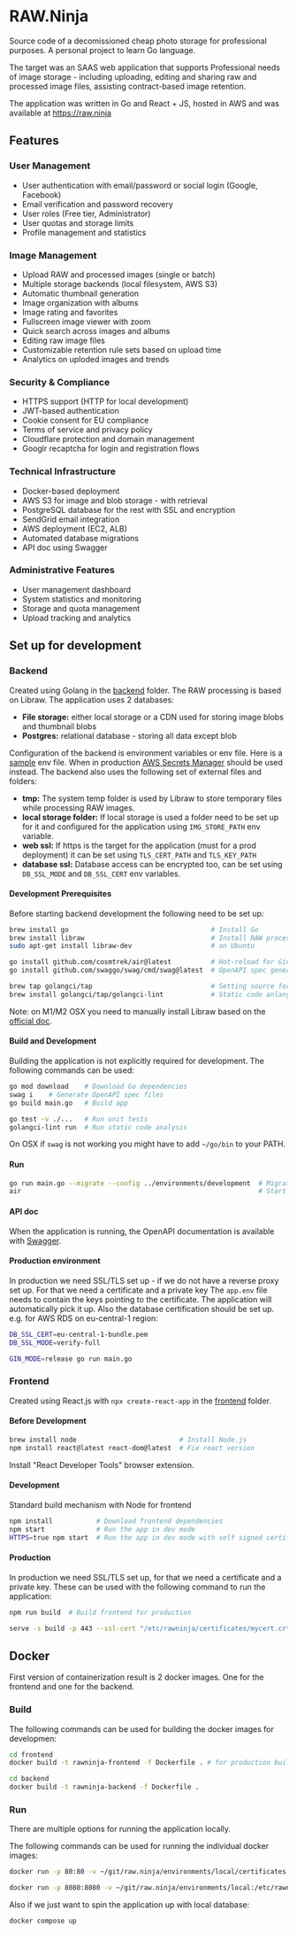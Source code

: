# RAW.Ninja

Source code of a decomissioned cheap photo storage for professional purposes. A personal project to learn Go language.

The target was an SAAS web application that supports Professional needs of image storage  - including uploading, editing and sharing raw and processed image files, assisting contract-based image retention.

The application was written in Go and React + JS, hosted in AWS and was available at https://raw.ninja

## Features

### User Management

- User authentication with email/password or social login (Google, Facebook)
- Email verification and password recovery
- User roles (Free tier, Administrator)
- User quotas and storage limits
- Profile management and statistics

### Image Management

- Upload RAW and processed images (single or batch)
- Multiple storage backends (local filesystem, AWS S3)
- Automatic thumbnail generation
- Image organization with albums
- Image rating and favorites
- Fullscreen image viewer with zoom
- Quick search across images and albums
- Editing raw image files
- Customizable retention rule sets based on upload time
- Analytics on uploded images and trends

### Security & Compliance

- HTTPS support (HTTP for local development)
- JWT-based authentication
- Cookie consent for EU compliance
- Terms of service and privacy policy
- Cloudflare protection and domain management
- Googlr recaptcha for login and registration flows

### Technical Infrastructure

- Docker-based deployment
- AWS S3 for image and blob storage - with retrieval
- PostgreSQL database for the rest with SSL and encryption
- SendGrid email integration
- AWS deployment (EC2, ALB)
- Automated database migrations
- API doc using Swagger

### Administrative Features

- User management dashboard
- System statistics and monitoring
- Storage and quota management
- Upload tracking and analytics

## Set up for development

### Backend

Created using Golang in the [backend](/backend) folder. The RAW processing is based on Libraw. The application uses 2 databases:

- **File storage:** either local storage or a CDN used for storing image blobs and thumbnail blobs
- **Postgres:** relational database - storing all data except blob

Configuration of the backend is environment variables or env file. Here is a [sample](/environments/local.env) env file. When in production [AWS Secrets Manager](https://docs.aws.amazon.com/secretsmanager/latest/userguide/intro.html) should be used instead.
The backend also uses the following set of external files and folders:

- **tmp:** The system temp folder is used by Libraw to store temporary files while processing RAW images.
- **local storage folder:** If local storage is used a folder need to be set up for it and configured for the application using `IMG_STORE_PATH` env variable.
- **web ssl:** If https is the target for the application (must for a prod deployment) it can be set using `TLS_CERT_PATH` and `TLS_KEY_PATH`
- **database ssl:** Database access can be encrypted too, can be set using `DB_SSL_MODE` and `DB_SSL_CERT` env variables.

#### Development Prerequisites

Before starting backend development the following need to be set up:

``` sh
brew install go                                    # Install Go
brew install libraw                                # Install RAW processing library on OSX, or
sudo apt-get install libraw-dev                    # on Ubuntu

go install github.com/cosmtrek/air@latest          # Hot-reload for Gin server
go install github.com/swaggo/swag/cmd/swag@latest  # OpenAPI spec generator

brew tap golangci/tap                              # Setting source for brew, then
brew install golangci/tap/golangci-lint            # Static code anlanysis for Go
```

Note: on M1/M2 OSX you need to manually install Libraw based on the [official doc](https://www.libraw.org/docs/Install-LibRaw-eng.html).

#### Build and Development

Building the application is not explicitly required for development. The following commands can be used:

``` sh
go mod download    # Download Go dependencies
swag i    # Generate OpenAPI spec files
go build main.go   # Build app

go test -v ./...   # Run unit tests
golangci-lint run  # Run static code analysis
```

On OSX if `swag` is not working you might have to add `~/go/bin` to your PATH.

#### Run

``` sh
go run main.go --migrate --config ../environments/development  # Migrate the database and launch app
air                                                            # Start the web application with hot-reload for development
```

#### API doc

When the application is running, the OpenAPI documentation is available with [Swagger](http://localhost:8080/swagger/doc.json).

#### Production environment

In production we need SSL/TLS set up - if we do not have a reverse proxy set up. For that we need a certificate and a private key
The `app.env` file needs to contain the keys pointing to the certificate. The application will automatically pick it up.
Also the database certification should be set up. e.g. for AWS RDS on eu-central-1 region:

``` sh
DB_SSL_CERT=eu-central-1-bundle.pem 
DB_SSL_MODE=verify-full
```

``` sh
GIN_MODE=release go run main.go
```

### Frontend

Created using React.js with `npx create-react-app` in the [frontend](/frontend) folder.

#### Before Development

``` sh
brew install node                          # Install Node.js
npm install react@latest react-dom@latest  # Fix react version 
```

Install "React Developer Tools" browser extension.

#### Development

Standard build mechanism with Node for frontend

``` sh
npm install           # Download frontend dependencies 
npm start             # Run the app in dev mode
HTTPS=true npm start  # Run the app in dev mode with self signed certification over https
```

#### Production

In production we need SSL/TLS set up, for that we need a certificate and a private key. These can be used with the following command to run the application:

``` sh
npm run build  # Build frontend for production

serve -s build -p 443 --ssl-cert "/etc/rawninja/certificates/mycert.crt" --ssl-key "/etc/rawninja/certificates/mykey.key"
```

## Docker

First version of containerization result is 2 docker images. One for the frontend and one for the backend.

### Build

The following commands can be used for building the docker images for developmen:

``` sh
cd frontend
docker build -t rawninja-frontend -f Dockerfile . # for production build use the --build-arg PRODUCTION=1 flag

cd backend
docker build -t rawninja-backend -f Dockerfile . 
```

### Run

There are multiple options for running the application locally.

The following commands can be used for running the individual docker images:

``` sh
docker run -p 80:80 -v ~/git/raw.ninja/environments/local/certificates:/etc/rawninja/certificates rawninja-frontend

docker run -p 8080:8080 -v ~/git/raw.ninja/environments/local:/etc/rawninja --mount type=tmpfs,destination=/tmp/photos,tmpfs-size=4096 rawninja-backend
```

Also if we just want to spin the application up with local database:

``` sh
docker compose up
```

